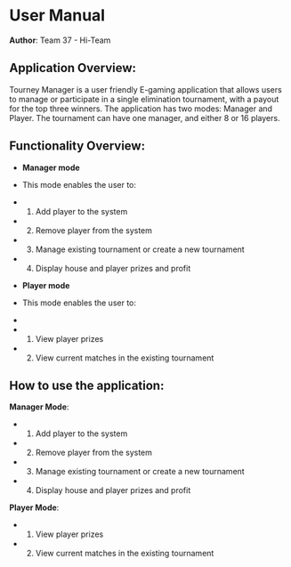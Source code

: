 
# User Manual

**Author**: Team 37 - Hi-Team

## Application Overview:

Tourney Manager is a user friendly E-gaming application that allows users to manage or participate in a single elimination tournament, with a payout for the top three winners. The application has two modes: Manager and Player. The tournament can have one manager, and either 8 or 16 players.

## Functionality Overview:

- **Manager mode**
- This mode enables the user to:

- 1)	Add player to the system


- 2)	Remove player from the system


- 3)	Manage existing tournament or create a new tournament

- 4)	Display house and player prizes and profit

- **Player mode**
- This mode enables the user to:
- 
- 1)	View player prizes

- 2)	View current matches in the existing tournament

## How to use the application:

**Manager Mode**:  
- 1)	Add player to the system


- 2)	Remove player from the system


- 3)	Manage existing tournament or create a new tournament

- 4)	Display house and player prizes and profit

**Player Mode**:

- 1)	View player prizes


- 2)	View current matches in the existing tournament











